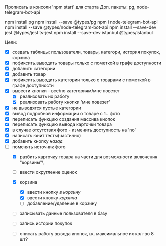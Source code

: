Прописать в консоли 'npm start' для старта 
Доп. пакеты:
pg, node-telegram-bot-api

npm install pg
npm install --save @types/pg
npm i node-telegram-bot-api
npm install --save @types/node-telegram-bot-api
npm install --save-dev jest @types/jest ts-jest
npm install --save-dev istanbul @types/istanbul


Цели:
  - [x] создать таблицы: пользователи, товары, категори, история покупок, корзина
  - [x] пофиксить.выводить товары только с пометкой в графе доступности
  - [x] добавить категории
  - [x] добавить товар
  - [x] пофиксить.выводить категории только с товарами с пометкой в графе доступности
  - [x] вывести кнопки - все/по категориям/мне повезет
    - [x] реализовать их работу
    - [x] реализовать работу кнопки 'мне повезет'
  - [x] не выводятся пустые категории
  - [x] вывод подробной информации о товаре с 1+ фото
  - [x] переписать функцию создания массива кнопок
  - [x] переписать функцию вывода карточки товара
  - [x] в случае отсутствия фото - изменить доступность на 'no'
  - [x] написать юнит тесты(частично)
 - [x] добавить кнопку *назад*
- [ ] поменять источник фото
  - [x] разбить карточку товара на части для возможности включения "корзины"\
  - [ ] ввести округление оценок
  - [x] корзина
    - [x] ввести кнопку *в корзину*
    - [x] ввести кнопку *корзина*
    - [ ] добавление/удаление в корзину
  - [ ] записывать данные пользователя в базу
  - [ ] запись истории покупок
  - [ ] описать работу вывода кнопок,т.к. максимальное их кол-во 8 шт?

 
